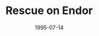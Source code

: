 ---
mission_id: endbase
slug: "rescue-on-endor"
editorsChoice:
title: "Rescue on Endor"
authors: 
    - "Darrin Bunker"
date: 1995-07-14
filename: "/missions/endbase.zip"
description: "Your mission is to rescue an Ewok leader who has inside information on the shield generator protecting the new Death Star. The Imperials captured him as he was about to meet with our leaders. Beware, this level is very difficult on harder levels."
cover:
levelReplaced:	SECBASE
difficulty: yes
bm:	no
fme: no
wax: no
three_do: no
voc: no
gmd: no
vue: no
lfd: no
base: "Modified Level" 
editors: "DFUSE"

---